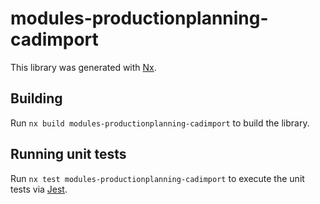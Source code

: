 # modules-productionplanning-cadimport

This library was generated with [Nx](https://nx.dev).

## Building

Run `nx build modules-productionplanning-cadimport` to build the library.

## Running unit tests

Run `nx test modules-productionplanning-cadimport` to execute the unit tests via [Jest](https://jestjs.io).
